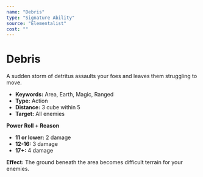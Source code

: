 ```yaml
---
name: "Debris"
type: "Signature Ability"
source: "Elementalist"
cost: ""
---
```


# Debris

A sudden storm of detritus assaults your foes and leaves them struggling to move.

- **Keywords:** Area, Earth, Magic, Ranged
- **Type:** Action
- **Distance:** 3 cube within 5
- **Target:** All enemies

**Power Roll + Reason**
- **11 or lower:** 2 damage
- **12-16:** 3 damage
- **17+:** 4 damage

**Effect:** The ground beneath the area becomes difficult terrain for your enemies.
